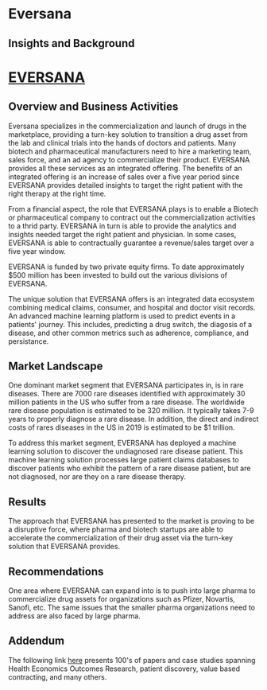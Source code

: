 # **Eversana**
## Insights and Background 

# [EVERSANA](https://www.eversana.com/)

## Overview and Business Activities

Eversana specializes in the commercialization and launch of drugs in the marketplace, providing a turn-key solution to transition a drug asset from the lab and clinical trials into the hands of doctors and patients. Many biotech and pharmaceutical manufacturers need to hire a marketing team, sales force, and an ad agency to commercialize their product. EVERSANA provides all these services as an integrated offering. The benefits of an integrated offering is an increase of sales over a five year period since EVERSANA provides detailed insights to target the right patient with the right therapy at the right time. 

From a financial aspect, the role that EVERSANA plays is to enable a Biotech or pharmaceutical company to contract out the commercialization activities to a thrid party.  EVERSANA in turn is able to provide the analytics and insights needed target the right patient and physician.  In some cases, EVERSANA is able to contractually guarantee a revenue/sales target over a five year window.   

EVERSANA is funded by two private equity firms.  To date approximately $500 million has been invested to build out the various divisions of EVERSANA.  

The unique solution that EVERSANA offers is an integrated data ecosystem combining medical claims, consumer, and hospital and doctor visit records.  An advanced machine learning platform is used to predict events in a patients' journey.  This includes, predicting a drug switch, the diagosis of a disease, and other common metrics such as adherence, compliance, and persistance.  

## Market Landscape
One dominant market segment that EVERSANA participates in, is in rare diseases.  There are 7000 rare diseases identified with approximately 30 million patients in the US who suffer from a rare disease.  The worldwide rare disease population is estimated to be 320 million.  It typically takes 7-9 years to properly diagnose a rare disease.  In addition, the direct and indirect costs of rares diseases in the US in 2019 is estimated to be $1 trillion.  

To address this market segment, EVERSANA has deployed a machine learning solution to discover the undiagnosed rare disease patient.  This machine learning solution processes large patient claims databases to discover patients who exhibit the pattern of a rare disease patient, but are not diagnosed, nor are they on a rare disease therapy.  

## Results 
The approach that EVERSANA has presented to the market is proving to be a disruptive force, where pharma and biotech startups are able to accelerate the commercialization of their drug asset via the turn-key solution that EVERSANA provides. 

## Recommendations 
One area where EVERSANA can expand into is to push into large pharma to commercialize drug assets for organizations such as Pfizer, Novartis, Sanofi, etc. The same issues that the smaller pharma organizations need to address are also faced by large pharma.  

## Addendum
The following link [here](https://www.eversana.com/insights/) presents 100's of papers and case studies spanning Health Economics Outcomes Research, patient discovery, value based contracting, and many others. 

